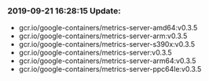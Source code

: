### 2019-09-21 16:28:15 Update:

- gcr.io/google-containers/metrics-server-amd64:v0.3.5
- gcr.io/google-containers/metrics-server-arm:v0.3.5
- gcr.io/google-containers/metrics-server-s390x:v0.3.5
- gcr.io/google-containers/metrics-server:v0.3.5
- gcr.io/google-containers/metrics-server-arm64:v0.3.5
- gcr.io/google-containers/metrics-server-ppc64le:v0.3.5
